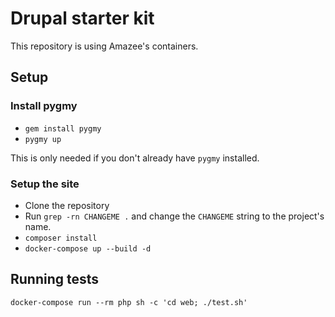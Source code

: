 # Drupal starter kit

This repository is using Amazee's containers.

## Setup

### Install pygmy

* `gem install pygmy`
* `pygmy up`

This is only needed if you don't already have `pygmy` installed.

### Setup the site

* Clone the repository
* Run `grep -rn CHANGEME .` and change the `CHANGEME` string to the project's name.
* `composer install`
* `docker-compose up --build -d`

## Running tests

`docker-compose run --rm php sh -c 'cd web; ./test.sh'`
